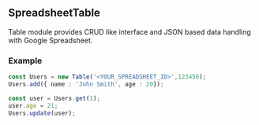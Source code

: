 ## SpreadsheetTable
Table module provides CRUD like interface and JSON based data handling with Google Spreadsheet.

### Example
```TypeScript
const Users = new Table('<YOUR_SPREADSHEET_ID>',123456);
Users.add({ name : 'John Smith', age : 20});

const user = Users.get(1);
user.age = 21;
Users.update(user);
```
